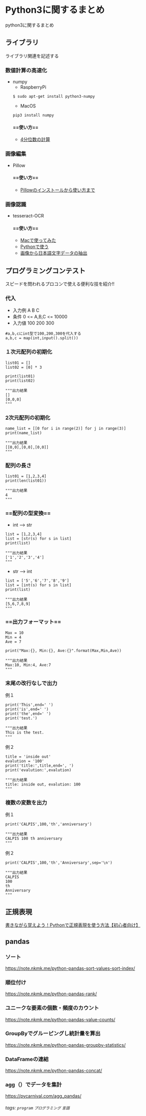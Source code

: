 # Python3に関するまとめ
python3に関するまとめ

## ライブラリ
ライブラリ関連を記述する

### 数値計算の高速化
- numpy
    - RaspberryPi
    ```
    $ sudo apt-get install python3-numpy
    ```
    - MacOS
    ```
    pip3 install numpy
    ```
    #### ==使い方==
    - [4分位数の計算](https://www.monotalk.xyz/blog/Calculate-the-interquartile-range-with-python/)

### 画像編集
- Pillow

    #### ==使い方==
    - [Pillowのインストールから使い方まで](https://note.nkmk.me/python-pillow-basic/)

### 画像認識
- tesseract-OCR

    #### ==使い方==
    - [Macで使ってみた](https://jprogramer.com/ocr/2003)
    - [Pythonで使う](http://73spica.tech/blog/tesseract_for_python/)
    - [画像から日本語文字データの抽出](https://qiita.com/mczkzk/items/393abc70836b9bde2f60)


## プログラミングコンテスト
スピードを問われるプロコンで使える便利な技を紹介!!

### 代入
- 入力例
    A B C
- 条件
    0 <= A,B,C <= 10000
- 入力値
    100 200 300
```python=
#a,b,cにint型で100,200,300を代入する
a,b,c = map(int,input().split())
```

### １次元配列の初期化
```python=
list01 = []
list02 = [0] * 3

print(list01)
print(list02)

"""出力結果
[]
[0,0,0]
"""
```

### 2次元配列の初期化
```python=
name_list = [[0 for i in range(2)] for j in range(3)]
print(name_list)

"""出力結果
[[0,0],[0,0],[0,0]]
"""
```

### 配列の長さ
```python=
list01 = [1,2,3,4]
print(len(list01))

"""出力結果
4
"""
```

### ==配列の型変換==
- int --> str
```python=
list = [1,2,3,4]
list = [str(s) for s in list]
print(list)

"""出力結果
['1','2','3','4']
"""
```

- str --> int
```python=
list = ['5','6','7','8','9']
list = [int(s) for s in list]
print(list)

"""出力結果
[5,6,7,8,9]
"""
```

### ==出力フォーマット==
```python=
Max = 10
Min = 4
Ave = 7

print("Max:{}, Min:{}, Ave:{}".format(Max,Min,Ave))

"""出力結果
Max:10, Min:4, Ave:7
"""
```

### 末尾の改行なしで出力
例１
```python=
print('This',end=' ')
print('is',end=' ')
print('the',end=' ')
print('test.')

"""出力結果
This is the test.
"""
```
例２
```python=
title = 'inside out'
evalution = '100'
print('title:',title,end=', ')
print('evalution:',evalution)

"""出力結果
title: inside out, evalution: 100
"""
```

### 複数の変数を出力
例１
```python=
print('CALPIS',100,'th','anniversary')

"""出力結果
CALPIS 100 th anniversary
"""
```
例２
```python=
print('CALPIS',100,'th','Anniversary',sep='\n')

"""出力結果
CALPIS
100
th
Anniversary
"""
```

## 正規表現
[書きながら覚えよう！Pythonで正規表現を使う方法【初心者向け】](https://techacademy.jp/magazine/15635#:~:text=Python%E3%81%AE%E6%AD%A3%E8%A6%8F%E8%A1%A8%E7%8F%BE%E3%81%A8,%E8%A1%8C%E3%81%86%E3%81%93%E3%81%A8%E3%81%8C%E3%81%A7%E3%81%8D%E3%81%BE%E3%81%99%E3%80%82)

## pandas
### ソート
https://note.nkmk.me/python-pandas-sort-values-sort-index/

### 順位付け
https://note.nkmk.me/python-pandas-rank/

### ユニークな要素の個数・頻度のカウント
https://note.nkmk.me/python-pandas-value-counts/

### GroupByでグルーピングし統計量を算出
https://note.nkmk.me/python-pandas-groupby-statistics/

### DataFrameの連結
https://note.nkmk.me/python-pandas-concat/

### agg（）でデータを集計
https://pycarnival.com/agg_pandas/

###### tags: `program` `プログラミング` `言語`
